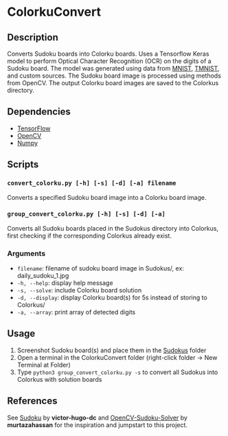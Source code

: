 # ColorkuConvert

## Description

Converts Sudoku boards into Colorku boards. Uses a Tensorflow Keras model to perform Optical Character Recognition (OCR) on the digits of a Sudoku board. The model was generated using data from [MNIST](https://en.wikipedia.org/wiki/MNIST_database), [TMNIST](https://www.kaggle.com/datasets/nimishmagre/tmnist-typeface-mnist), and custom sources. The Sudoku board image is processed using methods from OpenCV. The output Colorku board images are saved to the Colorkus directory.

## Dependencies

- [TensorFlow](https://www.tensorflow.org/)
- [OpenCV](https://github.com/opencv/opencv-python)
- [Numpy](https://numpy.org)

## Scripts

### `convert_colorku.py [-h] [-s] [-d] [-a] filename`

Converts a specified Sudoku board image into a Colorku board image.

### `group_convert_colorku.py [-h] [-s] [-d] [-a]`

Converts all Sudoku boards placed in the Sudokus directory into Colorkus, first checking if the corresponding Colorkus already exist.

### Arguments

- `filename`: filename of sudoku board image in Sudokus/, ex: daily_sudoku_1.jpg
- `-h, --help`: display help message
- `-s, --solve`: include Colorku board solution
- `-d, --display`:  display Colorku board(s) for 5s instead of storing to Colorkus/
- `-a, --array`: print array of detected digits

## Usage

1. Screenshot Sudoku board(s) and place them in the [Sudokus](https://github.com/henrynoyes/ColorkuConvert/tree/main/Sudokus) folder
2. Open a terminal in the ColorkuConvert folder (right-click folder -> New Terminal at Folder)
3. Type `python3 group_convert_colorku.py -s` to convert all Sudokus into Colorkus with solution boards

## References

See [Sudoku](https://github.com/victor-hugo-dc/Sudoku) by **victor-hugo-dc** and [OpenCV-Sudoku-Solver](https://github.com/murtazahassan/OpenCV-Sudoku-Solver) by **murtazahassan** for the inspiration and jumpstart to this project.
